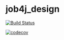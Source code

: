 # job4j_design

[![Build Status](https://travis-ci.com/maD-skillz/job4j_design.svg?branch=master)](https://travis-ci.com/maD-skillz/job4j_design)

[![codecov](https://codecov.io/gh/maD-skillz/job4j_design/branch/master/graph/badge.svg?token=YQHRUGN2GL)](https://codecov.io/gh/maD-skillz/job4j_design)